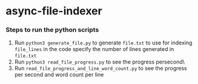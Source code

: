 # async-file-indexer

### Steps to run the python scripts
1. Run `python3 generate_file.py` to generate `file.txt` to use for indexing \
    `file_lines` in the code specify the  number of lines generated in `file.txt`
2. Run `python3 read_file_progress.py` to see the progress persecond\
3. Run `read_file_progress_and_line_word_count.py` to see the progress  per second and word count per line
